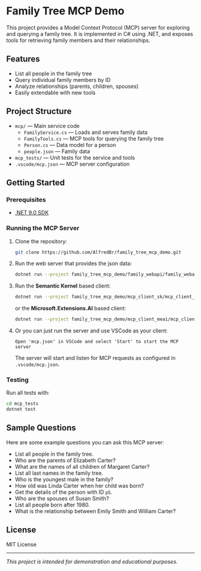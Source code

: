 # Family Tree MCP Demo

This project provides a Model Context Protocol (MCP) server for exploring and querying a family tree. It is implemented in C# using .NET, and exposes tools for retrieving family members and their relationships.

## Features
- List all people in the family tree
- Query individual family members by ID
- Analyze relationships (parents, children, spouses)
- Easily extendable with new tools

## Project Structure
- `mcp/` — Main service code
  - `FamilyService.cs` — Loads and serves family data
  - `FamilyTools.cs` — MCP tools for querying the family tree
  - `Person.cs` — Data model for a person
  - `people.json` — Family data
- `mcp_tests/` — Unit tests for the service and tools
- `.vscode/mcp.json` — MCP server configuration

## Getting Started

### Prerequisites
- [.NET 9.0 SDK](https://dotnet.microsoft.com/en-us/download/dotnet/9.0)

### Running the MCP Server

1. Clone the repository:
   ```sh
   git clone https://github.com/AlfredBr/family_tree_mcp_demo.git
   ```
2. Run the web server that provides the json data:
   ```sh
   dotnet run --project family_tree_mcp_demo/family_webapi/family_webapi.csproj
   ```

3. Run the __Semantic Kernel__ based client:
   ```sh
   dotnet run --project family_tree_mcp_demo/mcp_client_sk/mcp_client_sk.csproj
   ```

   or the __Microsoft.Extensions.AI__ based client:
   ```sh
   dotnet run --project family_tree_mcp_demo/mcp_client_meai/mcp_client_meai.csproj
   ```

4. Or you can just run the server and use VSCode as your client:
   ```
   Open 'mcp.json' in VSCode and select 'Start' to start the MCP server
   ```
   The server will start and listen for MCP requests as configured in `.vscode/mcp.json`.

### Testing

Run all tests with:
```sh
cd mcp_tests
dotnet test
```

## Sample Questions

Here are some example questions you can ask this MCP server:

- List all people in the family tree.
- Who are the parents of Elizabeth Carter?
- What are the names of all children of Margaret Carter?
- List all last names in the family tree.
- Who is the youngest male in the family?
- How old was Linda Carter when her child was born?
- Get the details of the person with ID `p5`.
- Who are the spouses of Susan Smith?
- List all people born after 1980.
- What is the relationship between Emily Smith and William Carter?

## License
MIT License

---

*This project is intended for demonstration and educational purposes.*
